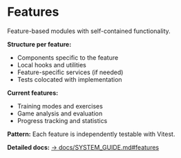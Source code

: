 # Features

Feature-based modules with self-contained functionality.

**Structure per feature:**

- Components specific to the feature
- Local hooks and utilities
- Feature-specific services (if needed)
- Tests colocated with implementation

**Current features:**

- Training modes and exercises
- Game analysis and evaluation
- Progress tracking and statistics

**Pattern:** Each feature is independently testable with Vitest.

**Detailed docs:** [→ docs/SYSTEM_GUIDE.md#features](../../docs/SYSTEM_GUIDE.md#features)
